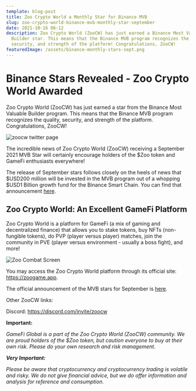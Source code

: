```yaml
---
template: blog-post
title: Zoo Crypto World a Monthly Star for Binance MVB
slug: zoo-crypto-world-binance-mvb-monthly-star-september
date: 2021-10-16 06:12
description: Zoo Crypto World (ZooCW) has just earned a Binance Most Valuable
  Builder star. This means that the Binance MVB program recognizes the quality,
  security, and strength of the platform! Congratulations, ZooCW!
featuredImage: /assets/binance-monthly-stars-sept.png
---
```

# Binance Stars Revealed - Zoo Crypto World Awarded

Zoo Crypto World (ZooCW) has just earned a star from the Binance Most Valuable Builder program. This means that the Binance MVB program recognizes the quality, security, and strength of the platform. Congratulations, ZooCW!

![zoocw twitter page](/assets/zoocw.png "Follow ZooCW on Twitter: @zoogamepro")

The incredible news of Zoo Crypto World (ZooCW) receiving a September 2021 MVB Star will certainly encourage holders of the $Zoo token and GameFi enthusiasts everywhere! 

The release of September stars follows closely on the heels of news that $USD200 million will be invested in the MVB program out of a whopping $USD1 Billion growth fund for the Binance Smart Chain. You can find that announcement [here](https://www.binance.org/en/blog/binance-launches-one-billion-binance-smart-chain-fund-to-reach-one-billion-crypto-users/).

## Zoo Crypto World: An Excellent GameFi Platform

Zoo Crypto World is a platform for GameFi (a mix of gaming and decentralized finance) that allows you to stake tokens, buy NFTs (non-fungible tokens), do PVP (player versus player) matches, join the community in PVE (player versus environment - usually a boss fight), and more!

![Zoo Combat Screen](/assets/combatscreenzoo.png "The Combat Screen of ZooCW Player Versus Environment")

You may access the Zoo Crypto World platform through its official site: <https://zoogame.app>.

The official announcement of the MVB stars for September is [here](https://www.binance.org/en/blog/mvbiii-september-monthly-stars/).

Other ZooCW links:

Discord: <https://discord.com/invite/zoocw>

**Important:** 

*GameFi Global is a part of the Zoo Crypto World (ZooCW) community. We are proud holders of the $Zoo token, but caution everyone to buy at their own risk. Please do your own research and risk management.*

***Very Important:***

*Please be aware that cryptocurrency and cryptocurrency trading is volatile and risky. We do not give financial advice, but we do offer information and analysis for reference and consumption.*